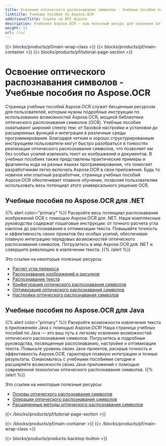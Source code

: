 ```yaml
---
title: Освоение оптического распознавания символов - Учебные пособия по Aspose.OCR
linktitle: Учебные пособия по Aspose.OCR
additionalTitle: Ссылки на API Aspose
description: Учебники Aspose.OCR — ваш полезный ресурс для освоения оптического распознавания символов с четкими инструкциями и практическими примерами на разных языках.
weight: 11
url: /ru/
---
```


{{< blocks/products/pf/main-wrap-class >}}
{{< blocks/products/pf/main-container >}}
{{< blocks/products/pf/tutorial-page-section >}}

# Освоение оптического распознавания символов - Учебные пособия по Aspose.OCR


Страница учебных пособий Aspose.OCR служит бесценным ресурсом для пользователей, которым нужны подробные инструкции по использованию возможностей Aspose.OCR, мощной библиотеки оптического распознавания символов (OCR). Учебные пособия охватывают широкий спектр тем: от базовой настройки и установки до расширенных функций и интеграции в различные среды программирования. Благодаря четким и хорошо структурированным инструкциям пользователи могут быстро разобраться в тонкостях реализации оптического распознавания символов, что позволяет им без особых усилий извлекать текст из изображений и документов. В учебных пособиях также представлены практические примеры и фрагменты кода на разных языках программирования, что помогает разработчикам легко включать Aspose.OCR в свои приложения. Будь то новичок или опытный разработчик, страница учебных пособий Aspose.OCR обеспечивает плавное обучение, позволяя пользователям использовать весь потенциал этого универсального решения OCR.

## Учебные пособия по Aspose.OCR для .NET
{{% alert color="primary" %}}
Раскройте весь потенциал распознавания изображений OCR с помощью Aspose.OCR для .NET. Наши комплексные руководства содержат пошаговые инструкции: от точного расчета угла наклона до распознавания и оптимизации текста. Повышайте точность и эффективность своих проектов без особых усилий, обеспечивая плавную интеграцию передовых возможностей оптического распознавания символов. Погрузитесь в мир Aspose.OCR для .NET и совершите революцию в извлечении текста.
{{% /alert %}}

Это ссылки на некоторые полезные ресурсы:
 
- [Расчет угла перекоса](./net/skew-angle-calculation/)
- [Распознавание изображений и рисунков](./net/image-and-drawing-recognition/)
- [Распознавание текста](./net/text-recognition/)
- [Конфигурация оптического распознавания символов](./net/ocr-configuration/)
- [Оптимизация оптического распознавания символов](./net/ocr-optimization/)
- [Настройки оптического распознавания символов](./net/ocr-settings/)


## Учебные пособия по Aspose.OCR для Java
{{% alert color="primary" %}}
Раскройте возможности извлечения текста в приложениях Java с помощью Aspose.OCR! Наша страница учебных пособий по Java — это ваш путь к легкому освоению возможностей оптического распознавания символов. Погрузитесь в подробные руководства, посвященные распознаванию, настройке и оптимизации текста. Повысьте уровень своих Java-проектов, раскрыв точность и эффективность Aspose.OCR, гарантируя плавную интеграцию и точные результаты. Ознакомьтесь с учебными пособиями сегодня и расширяйте возможности своих Java-приложений с помощью современной технологии оптического распознавания символов.
{{% /alert %}}

Это ссылки на некоторые полезные ресурсы:
 
- [Основы оптического распознавания символов](./java/ocr-basics/)
- [Операции оптического распознавания символов](./java/ocr-operations/)
- [Расширенные методы оптического распознавания символов](./java/advanced-ocr-techniques/)




{{< /blocks/products/pf/tutorial-page-section >}}

{{< /blocks/products/pf/main-container >}}
{{< /blocks/products/pf/main-wrap-class >}}

{{< blocks/products/products-backtop-button >}}
